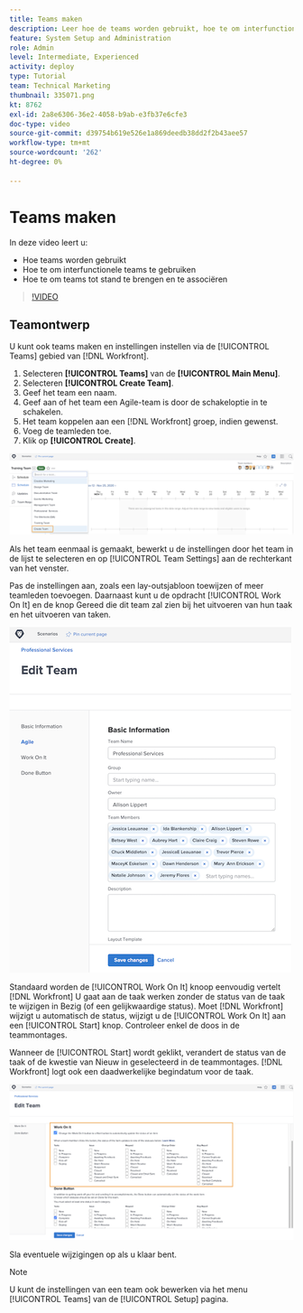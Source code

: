 ```yaml
---
title: Teams maken
description: Leer hoe de teams worden gebruikt, hoe te om interfunctionele teams te gebruiken, en hoe te om teams tot stand te brengen helpen gebruikers organiseren en toestemmingen verlenen.
feature: System Setup and Administration
role: Admin
level: Intermediate, Experienced
activity: deploy
type: Tutorial
team: Technical Marketing
thumbnail: 335071.png
kt: 8762
exl-id: 2a8e6306-36e2-4058-b9ab-e3fb37e6cfe3
doc-type: video
source-git-commit: d39754b619e526e1a869deedb38dd2f2b43aee57
workflow-type: tm+mt
source-wordcount: '262'
ht-degree: 0%

---
```


# Teams maken

In deze video leert u:

* Hoe teams worden gebruikt
* Hoe te om interfunctionele teams te gebruiken
* Hoe te om teams tot stand te brengen en te associëren

>[!VIDEO](https://video.tv.adobe.com/v/335071/?quality=12)

## Teamontwerp

U kunt ook teams maken en instellingen instellen via de [!UICONTROL Teams] gebied van [!DNL Workfront].

1. Selecteren **[!UICONTROL Teams]** van de **[!UICONTROL Main Menu]**.
1. Selecteren **[!UICONTROL Create Team]**.
1. Geef het team een naam.
1. Geef aan of het team een Agile-team is door de schakeloptie in te schakelen.
1. Het team koppelen aan een [!DNL Workfront] groep, indien gewenst.
1. Voeg de teamleden toe.
1. Klik op **[!UICONTROL Create]**.

![Teammenu op [!UICONTROL Teams] page](assets/admin-fund-create-team.png)

Als het team eenmaal is gemaakt, bewerkt u de instellingen door het team in de lijst te selecteren en op [!UICONTROL Team Settings] aan de rechterkant van het venster.

Pas de instellingen aan, zoals een lay-outsjabloon toewijzen of meer teamleden toevoegen. Daarnaast kunt u de opdracht [!UICONTROL Work On It] en de knop Gereed die dit team zal zien bij het uitvoeren van hun taak en het uitvoeren van taken.

![[!UICONTROL Edit Team] venster](assets/admin-fund-team-settings.png)

Standaard worden de [!UICONTROL Work On It] knoop eenvoudig vertelt [!DNL Workfront] U gaat aan de taak werken zonder de status van de taak te wijzigen in Bezig (of een gelijkwaardige status). Moet [!DNL Workfront] wijzigt u automatisch de status, wijzigt u de [!UICONTROL Work On It] aan een [!UICONTROL Start] knop. Controleer enkel de doos in de teammontages.

Wanneer de [!UICONTROL Start] wordt geklikt, verandert de status van de taak of de kwestie van Nieuw in geselecteerd in de teammontages. [!DNL Workfront] logt ook een daadwerkelijke begindatum voor de taak.

![[!UICONTROL Work On It] deel van [!UICONTROL Edit Team] venster](assets/admin-fund-start-button-team.png)

Sla eventuele wijzigingen op als u klaar bent.


>[!NOTE]
>
>U kunt de instellingen van een team ook bewerken via het menu [!UICONTROL Teams] van de [!UICONTROL Setup] pagina.

<!---
learn more URLs
Create a team
Work On It and Done button overview
--->

